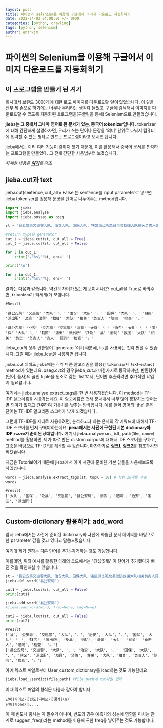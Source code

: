 ```yaml
---
layout: post
title: 파이썬과 selenium을 이용해 구글에서 이미지 다운로드 자동화하기
date: 2022-04-02 04:08:00 +/- 0000
categories: [python, crawling]
tags: [python, selenium]     
author: entrkjm
---
```



# 파이썬의 Selenium을 이용해 구글에서 이미지 다운로드를 자동화하기

  

## 이 프로그램을 만들게 된 계기

회사에서 브랜드 3000개에 대한 로고 이미지를 다운로드할 일이 있었습니다. 이 일을 전부 제 손으로 하기에는 너무나 무리라는 생각이 들었고, 구글에 검색해서 이미지를 다운로드할 수 있도록 자동화된 프로그램을(구글링을 통해) Selenium으로 만들었습니다.

**jieba는 그 중에서 그나마 영어로 된 문서가 있는, 중국어 tokenizer입니다.** tokenizer에 대해 간단하게 설명하자면, 우리가 쓰는 단어나 문장을 '의미' 단위로 나눠서 컴퓨터에 입력할 수 있는 형태로 만드는 프로그램이라고 보시면 됩니다.

jieba에서는 미리 여러 기능이 갖춰져 있기 때문에, 이를 활용해서 중국어 문서를 분석하는 프로그램을 만들었다. 그 전에 간단한 사용법부터 보겠습니다.

*자세한 내용은 [**여기**](https://developpaper.com/detailed-use-in-chinese-word-segmentation-based-on-jieba-package-in-python/)를 참조*

## jieba.cut과 text
jieba.cut(sentence, cut_all = False)는 sentence를 input parameter로 넣으면 jieba tokenizer를 활용해 문장을 단어로 나누어주는 method입니다.

```python
import jieba
import jieba.analyse
import jieba.posseg as pseg

st = '县公安局交巡警大队、治安大队、国保大队, 辖区派出所及县消防救援大队相关负责人陪同检查。'

#return type은 generator
cut_1 = jieba.cut(st, cut_all = True)
cut_2 = jieba.cut(st, cut_all = False)

for i in cut_1:
	print('\'%s\''%i, end=' ')

print('\n')

for j in cut_1:
	print('\'%s\''%j, end=' ')
```
결과는 다음과 같습니다. 약간의 차이가 있는게 보이시나요? cut_all을 True로 바꿔주면, tokenizer가 빡세게(?) 쪼갭니다.
```
#Result

'县公安局' '交巡警' '大队' '、' '治安' '大队' '、' '国保' '大队' '、' '辖区' '派出所' '及县' '消防' '救援' '大队' '相关' '负责人' '陪同' '检查' '。' 

'县公安局' '公安' '公安局' '交巡警' '巡警' '大队' '、' '治安' '大队' '、' '国' '保' '大队' '、' '辖区' '派出' '派出所' '所及' '县' '消防' '救援' '大队' '相关' '负责' '负责人' '责人' '陪同' '检查' '。'
```

jieba_cut의 경우 반환형이 'generator'이기 때문에, list를 사용하는 것이 편할 수 있습니다. 그럴 때는 jieba_lcut을 사용하면 됩니다.

jieba_cut 외에도 jieba에는 각기 다른 알고리즘을 활용한 tokenizer나 text-extract method가 있는데요. pseg.cut의 경우 jieba_cut과 마찬가지로 동작하지만, 반환형이 (단어, 품사)의 꼴인 tuple을 원소로 갖는 'list'여서, 단어만 추출하려면 추가적인 작업이 필요합니다.

여기서는 jieba.analyse.extract_tags를 한 번 사용하겠습니다. 이 method는 TF-IDF 알고리즘을 사용하는데요. 이 알고리즘은 전체 문서에서 너무 많이 등장하는 단어는 별 의미가 없다고 간주하여 가중치를 낮추는 방식입니다. 예를 들어 영어의 'the' 같은 단어는 TF-IDF 알고리즘 스코어가 낮게 되겠습니다. 

그런데 TF-IDF를 제대로 사용하려면, 분석하고자 하는 문서의 각 키워드에 대해서 TF-IDF 스코어를 먼저 구해야하는데요. **jieba에서는 사전에 구현된 기본 dictionary와 IDF score가 준비된 상태입니다.** 여기서  jieba.analyse.set_ idf_ path(file_ name) method를 활용하면, 제가 따로 만든 custom corpus에 대해서 IDF 스코어를 구하고, 그것을 바탕으로 TF-IDF를 계산할 수 있습니다. 마찬가지로 [**링크1**](https://developpaper.com/detailed-use-in-chinese-word-segmentation-based-on-jieba-package-in-python/), [**링크2**](https://pythonmana.com/2021/12/202112130117064371.html)를 참조하시면 되겠습니다.

지금은 Tutorial이기 때문에 jieba에서 이미 사전에 준비된 기본 값들을 사용해보도록 하겠습니다.
```python
words = jieba.analyse.extract_tags(st, topK = 10) # 상위 10개를 추출
words
```
```
#result 
['大队', '国保', '及县', '交巡警', '县公安局', '消防', '陪同', '治安', '辖区', '派出所']
```

---

## Custom-dictionary 활용하기: add_word
앞서 jieba에서는 사전에 준비된 dictionary와 사전에 학습된 문서 데이터를 바탕으로 한 parameter 값을 갖고 있다고 말씀드렸습니다.

여기에 제가 원하는 다른 단어를 추가-제거하는 것도 가능합니다.

이를테면, 위의 예시를 활용한 아래의 코드에서는 '县公安局' 이 단어가 추가됐다가 빠진 것을 확인하실 수 있습니다.
```python
st = '县公安局交巡警大队、治安大队、国保大队、辖区派出所及县消防救援大队相关负责人陪同检查。'
jieba.del_word('县公安局')

cut1 = jieba.lcut(st, cut_all = False)
print(cut1)

jieba.add_word('县公安局')
#jieba.add_word(word, freq=None, tag=None)

cut2 = jieba.lcut(st, cut_all = False)
print(cut2)
```
```
#result
['县', '公安局', '交巡警', '大队', '、', '治安', '大队', '、', '国保', '大队', '、', '辖区', '派出所', '及县', '消防', '救援', '大队', '相关', '负责人', '陪同', '检查', '。'] 
['县公安局', '交巡警', '大队', '、', '治安', '大队', '、', '国保', '大队', '、', '辖区', '派出所', '及县', '消防', '救援', '大队', '相关', '负责人', '陪同', '检查', '。']
```

아예 텍스트 파일로부터 User_custom_dictionary를 load하는 것도 가능한데요. 

```python
jieba.load_userdict(file_path) #file_path에 txt파일 입력
```
이때 텍스트 파일의 형식은 다음과 같아야 합니다
```
단어(띄어쓰기)빈도(띄어쓰기)품사(\n)
단어(띄어쓰기)....
```
이 때 빈도나 품사는 꼭 필수가 아니며, 빈도의 경우 예측기의 성능에 영향을 미치는 관계로 suggest_freq()라는 method를 이용해 구한 freq를 넣어주는 것도 가능합니다.